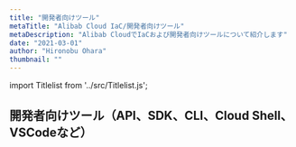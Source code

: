 ```yaml
---
title: "開発者向けツール"
metaTitle: "Alibab Cloud IaC/開発者向けツール"
metaDescription: "Alibab CloudでIaCおよび開発者向けツールについて紹介します"
date: "2021-03-01"
author: "Hironobu Ohara"
thumbnail: ""
---
```



import Titlelist from '../src/Titlelist.js';

## 開発者向けツール（API、SDK、CLI、Cloud Shell、VSCodeなど）



<Titlelist 
    metaTitle="Alibab Cloud CLI"
    metaDescription="Alibab Cloud ossutilについて紹介します"
    url="https://sbopsv.github.io/cloud-tech/developer-tools/DEVTOOL_001_Alibaba_Cloud_CLI"
    imageurl="https://raw.githubusercontent.com/sbopsv/cloud-tech/master/content/developer-tools/developer-tools_images_01/29_docker_cli_config_01.png"
    date="2021/06/25"
    author="Nancy"
/>

<Titlelist 
    metaTitle="Cloud Shell"
    metaDescription="Alibab Cloud Cloud Shellについて紹介します"
    url="https://sbopsv.github.io/cloud-tech/developer-tools/DEVTOOL_002_Cloud_Shell"
    imageurl="https://raw.githubusercontent.com/sbopsv/cloud-tech/master/content/developer-tools/developer-tools_images_02/00_overview.png"
    date="2021/06/25"
    author="Nancy"
/>



<Titlelist 
    metaTitle="OpenAPI Explorer"
    metaDescription="Alibab Cloud OpenAPI Explorerについて紹介します"
    url="https://sbopsv.github.io/cloud-tech/developer-tools/DEVTOOL_003_OpenAPI_Explorer"
    imageurl="https://raw.githubusercontent.com/sbopsv/cloud-tech/master/content/developer-tools/developer-tools_images_03/00_overview.png"
    date="2021/06/25"
    author="Nancy"
/>



<Titlelist 
    metaTitle="ossutil"
    metaDescription="Alibab Cloud ossutilについて紹介します"
    url="https://sbopsv.github.io/cloud-tech/developer-tools/DEVTOOL_004_ossutil"
    imageurl="https://raw.githubusercontent.com/sbopsv/cloud-tech/master/content/developer-tools/developer-tools_images_04/23_Linux_download_file_02.png"
    date="2021/06/25"
    author="Nancy"
/>



<Titlelist 
    metaTitle="OSSImport"
    metaDescription="Alibab Cloud OSSImportについて紹介します"
    url="https://sbopsv.github.io/cloud-tech/developer-tools/DEVTOOL_005_ossimport"
    imageurl="https://raw.githubusercontent.com/sbopsv/cloud-tech/master/content/developer-tools/developer-tools_images_05/10-Run_OSSImport_01.png"
    date="2021/06/25"
    author="Nancy"
/>


<Titlelist 
    metaTitle="MaxCompute Tunnel"
    metaDescription="Alibab Cloud MaxCompute client(odpscmd) Tunnelについて紹介します"
    url="https://sbopsv.github.io/cloud-tech/developer-tools/DEVTOOL_006_Tunnel"
    imageurl="https://raw.githubusercontent.com/sbopsv/cloud-tech/master/content/developer-tools/developer-tools_images_06/04_run_odpscmd_02.png"
    date="2021/06/25"
    author="Nancy"
/>

<Titlelist 
    metaTitle="Aliyun Serverless VSCode Extension"
    metaDescription="Aliyun Serverless VSCode Extensionについて紹介します"
    url="https://sbopsv.github.io/cloud-tech/developer-tools/DEVTOOL_007_aliyun_serverless_for_Visual_Studio_Code"
    imageurl="https://raw.githubusercontent.com/sbopsv/cloud-tech/master/content/developer-tools/developer-tools_images_07/13_run_remote_function_02.png"
    date="2021/06/25"
    author="Nancy"
/>



<Titlelist 
    metaTitle="APIで自動構築① - 環境準備編"
    metaDescription="APIを用いてAlibaba Cloudリソースを自動構築する① - 環境準備編"
    url="https://sbopsv.github.io/cloud-tech/developer-tools/DEVTOOL_008_api-orchestration-1"
    imageurl="https://raw.githubusercontent.com/sbopsv/cloud-tech/master/content/developer-tools/developer-tools_images_17680117127130800000/000000000000000005.png"
    date="2019/05/15"
    author="SBC engineer blog"
/>



<Titlelist 
    metaTitle="APIで自動構築② - VPC編"
    metaDescription="APIを用いてAlibaba Cloudリソースを自動構築する② - VPC編"
    url="https://sbopsv.github.io/cloud-tech/developer-tools/DEVTOOL_009_api-orchestration-2"
    imageurl="https://raw.githubusercontent.com/sbopsv/cloud-tech/master/content/developer-tools/developer-tools_images_17680117127154600000/000000000000000006.png"
    date="2019/05/23"
    author="SBC engineer blog"
/>



<Titlelist 
    metaTitle="APIで自動構築③ - AutoScaling編"
    metaDescription="APIを用いてAlibaba Cloudリソースを自動構築する③ - Auto Scaling編"
    url="https://sbopsv.github.io/cloud-tech/developer-tools/DEVTOOL_010_api-orchestration-3"
    imageurl="https://raw.githubusercontent.com/sbopsv/cloud-tech/master/content/developer-tools/developer-tools_images_17680117127171300000/000000000000000007.png"
    date="2019/05/30"
    author="SBC engineer blog"
/>


<Titlelist 
    metaTitle="APIで自動構築④ - SLB編"
    metaDescription="APIを用いてAlibaba Cloudリソースを自動構築する④ - SLB編"
    url="https://sbopsv.github.io/cloud-tech/developer-tools/DEVTOOL_011_api-orchestration-4"
    imageurl="https://raw.githubusercontent.com/sbopsv/cloud-tech/master/content/developer-tools/developer-tools_images_17680117127185100000/000000000000000008.png"
    date="2019/06/10"
    author="SBC engineer blog"
/>



<Titlelist 
    metaTitle="APIで自動構築⑤ - RDS編"
    metaDescription="APIを用いてAlibaba Cloudリソースを自動構築する⑤ - RDS編"
    url="https://sbopsv.github.io/cloud-tech/developer-tools/DEVTOOL_012_api-orchestration-5"
    imageurl="https://raw.githubusercontent.com/sbopsv/cloud-tech/master/content/developer-tools/developer-tools_images_17680117127201900000/000000000000000009.png"
    date="2019/06/19"
    author="SBC engineer blog"
/>


<Titlelist 
    metaTitle="APIで自動構築⑥ - RAM編"
    metaDescription="APIを用いてAlibaba Cloudリソースを自動構築する⑥ - RAM編"
    url="https://sbopsv.github.io/cloud-tech/developer-tools/DEVTOOL_013_api-orchestration-6"
    imageurl="https://raw.githubusercontent.com/sbopsv/cloud-tech/master/content/developer-tools/developer-tools_images_17680117127211900000/000000000000000010.png"
    date="2019/07/05"
    author="SBC engineer blog"
/>

